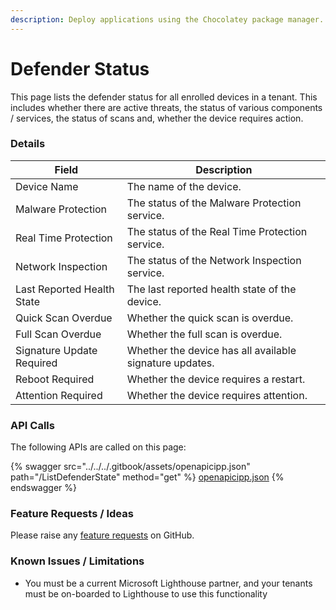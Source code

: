 ```yaml
---
description: Deploy applications using the Chocolatey package manager.
---
```


# Defender Status

This page lists the defender status for all enrolled devices in a tenant. This includes whether there are active threats, the status of various components / services, the status of scans and, whether the device requires action.

### Details

| Field                      | Description                                             |
| -------------------------- | ------------------------------------------------------- |
| Device Name                | The name of the device.                                 |
| Malware Protection         | The status of the Malware Protection service.           |
| Real Time Protection       | The status of the Real Time Protection service.         |
| Network Inspection         | The status of the Network Inspection service.           |
| Last Reported Health State | The last reported health state of the device.           |
| Quick Scan Overdue         | Whether the quick scan is overdue.                      |
| Full Scan Overdue          | Whether the full scan is overdue.                       |
| Signature Update Required  | Whether the device has all available signature updates. |
| Reboot Required            | Whether the device requires a restart.                  |
| Attention Required         | Whether the device requires attention.                  |

### API Calls

The following APIs are called on this page:

{% swagger src="../../../.gitbook/assets/openapicipp.json" path="/ListDefenderState" method="get" %}
[openapicipp.json](../../../.gitbook/assets/openapicipp.json)
{% endswagger %}

### Feature Requests / Ideas

Please raise any [feature requests](https://github.com/KelvinTegelaar/CIPP/issues/new?assignees=&labels=enhancement%2Cno-priority&projects=&template=feature.yml&title=%5BFeature+Request%5D%3A+) on GitHub.

### Known Issues / Limitations

* You must be a current Microsoft Lighthouse partner, and your tenants must be on-boarded to Lighthouse to use this functionality
